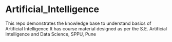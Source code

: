 # Artificial_Intelligence
This repo demonstrates the knowledge base to understand basics of Artificial Intelligence
It has course material designed as per the S.E. Artificial Intelligence and Data Science, SPPU, Pune

